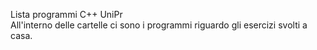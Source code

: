 Lista programmi C++ UniPr  
All'interno delle cartelle ci sono i programmi riguardo gli esercizi svolti a casa.
